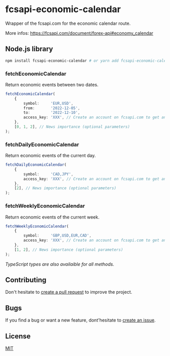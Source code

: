# fcsapi-economic-calendar

Wrapper of the fcsapi.com for the economic calendar route.

More infos: https://fcsapi.com/document/forex-api#economy_calendar

## Node.js library

```bash
npm install fcsapi-economic-calendar # or yarn add fcsapi-economic-calendar
```

### fetchEconomicCalendar
Return economic events between two dates.

```typescript
fetchEconomicCalendar(
	{
		symbol:     'EUR,USD',
		from:       '2022-12-05',
		to:         '2022-12-10',
		access_key: 'XXX', // Create an account on fcsapi.com to get an access key
	},
	[0, 1, 2], // News importance (optional parameters)
);
```

### fetchDailyEconomicCalendar
Return economic events of the current day.

```typescript
fetchDailyEconomicCalendar(
	{
		symbol:     'CAD,JPY',
		access_key: 'XXX', // Create an account on fcsapi.com to get an access key
	},
	[2], // News importance (optional parameters)
);
```

### fetchWeeklyEconomicCalendar
Return economic events of the current week.

```typescript
fetchWeeklyEconomicCalendar(
	{
		symbol:     'GBP,USD,EUR,CAD',
		access_key: 'XXX', // Create an account on fcsapi.com to get an access key
	},
	[1, 2], // News importance (optional parameters)
);
```

*TypeScript types are also availaible for all methods.*

## Contributing

Don't hesitate to [create a pull request](https://github.com/lludol/fcsapi-economic-calendar/pulls) to improve the project.

## Bugs

If you find a bug or want a new feature, dont'hesitate to [create an issue](https://github.com/lludol/fcsapi-economic-calendar/issues).

## License

[MIT](LICENSE)